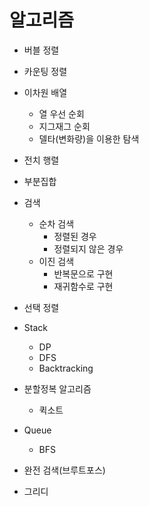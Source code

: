 # 알고리즘

- 버블 정렬
- 카운팅 정렬
- 이차원 배열
  - 열 우선 순회
  - 지그재그 순회
  - 델타(변화량)을 이용한 탐색
- 전치 행렬
- 부분집합
- 검색
  - 순차 검색
    - 정렬된 경우
    - 정렬되지 않은 경우
  - 이진 검색
    - 반복문으로 구현
    - 재귀함수로 구현
- 선택 정렬
- Stack
  - DP
  - DFS
  - Backtracking

- 분할정복 알고리즘
  - 퀵소트

- Queue
  - BFS






- 완전 검색(브루트포스)
- 그리디
